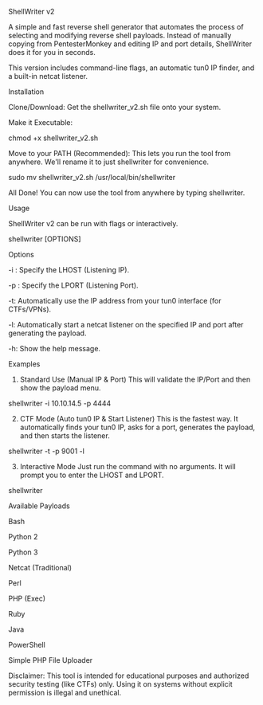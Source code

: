 ShellWriter v2

A simple and fast reverse shell generator that automates the process of selecting and modifying reverse shell payloads. Instead of manually copying from PentesterMonkey and editing IP and port details, ShellWriter does it for you in seconds.

This version includes command-line flags, an automatic tun0 IP finder, and a built-in netcat listener.

Installation

Clone/Download:
Get the shellwriter_v2.sh file onto your system.

Make it Executable:

chmod +x shellwriter_v2.sh


Move to your PATH (Recommended):
This lets you run the tool from anywhere. We'll rename it to just shellwriter for convenience.

sudo mv shellwriter_v2.sh /usr/local/bin/shellwriter


All Done!
You can now use the tool from anywhere by typing shellwriter.

Usage

ShellWriter v2 can be run with flags or interactively.

shellwriter [OPTIONS]


Options

-i <IP>: Specify the LHOST (Listening IP).

-p <PORT>: Specify the LPORT (Listening Port).

-t: Automatically use the IP address from your tun0 interface (for CTFs/VPNs).

-l: Automatically start a netcat listener on the specified IP and port after generating the payload.

-h: Show the help message.

Examples

1. Standard Use (Manual IP & Port)
This will validate the IP/Port and then show the payload menu.

shellwriter -i 10.10.14.5 -p 4444


2. CTF Mode (Auto tun0 IP & Start Listener)
This is the fastest way. It automatically finds your tun0 IP, asks for a port, generates the payload, and then starts the listener.

shellwriter -t -p 9001 -l


3. Interactive Mode
Just run the command with no arguments. It will prompt you to enter the LHOST and LPORT.

shellwriter


Available Payloads

Bash

Python 2

Python 3

Netcat (Traditional)

Perl

PHP (Exec)

Ruby

Java

PowerShell

Simple PHP File Uploader

Disclaimer: This tool is intended for educational purposes and authorized security testing (like CTFs) only. Using it on systems without explicit permission is illegal and unethical.
